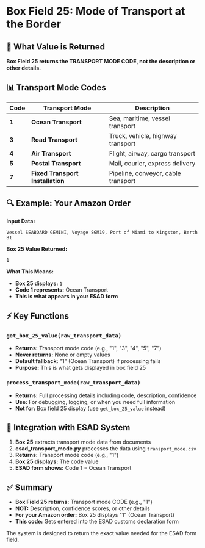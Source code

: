 # Box Field 25: Mode of Transport at the Border

## 🎯 **What Value is Returned**

**Box Field 25 returns the TRANSPORT MODE CODE, not the description or other details.**

## 📊 **Transport Mode Codes**

| Code | Transport Mode | Description |
|------|----------------|-------------|
| **1** | **Ocean Transport** | Sea, maritime, vessel transport |
| **3** | **Road Transport** | Truck, vehicle, highway transport |
| **4** | **Air Transport** | Flight, airway, cargo transport |
| **5** | **Postal Transport** | Mail, courier, express delivery |
| **7** | **Fixed Transport Installation** | Pipeline, conveyor, cable transport |

## 🔍 **Example: Your Amazon Order**

**Input Data:**
```
Vessel SEABOARD GEMINI, Voyage SGM19, Port of Miami to Kingston, Berth B1
```

**Box 25 Value Returned:**
```
1
```

**What This Means:**
- **Box 25 displays:** `1`
- **Code 1 represents:** Ocean Transport
- **This is what appears in your ESAD form**

## ⚡ **Key Functions**

### `get_box_25_value(raw_transport_data)`
- **Returns:** Transport mode code (e.g., "1", "3", "4", "5", "7")
- **Never returns:** None or empty values
- **Default fallback:** "1" (Ocean Transport) if processing fails
- **Purpose:** This is what gets displayed in box field 25

### `process_transport_mode(raw_transport_data)`
- **Returns:** Full processing details including code, description, confidence
- **Use:** For debugging, logging, or when you need full information
- **Not for:** Box field 25 display (use `get_box_25_value` instead)

## 🚀 **Integration with ESAD System**

1. **Box 25** extracts transport mode data from documents
2. **esad_transport_mode.py** processes the data using `transport_mode.csv`
3. **Returns:** Transport mode code (e.g., "1")
4. **Box 25 displays:** The code value
5. **ESAD form shows:** Code 1 = Ocean Transport

## ✅ **Summary**

- **Box Field 25 returns:** Transport mode CODE (e.g., "1")
- **NOT:** Description, confidence scores, or other details
- **For your Amazon order:** Box 25 displays "1" (Ocean Transport)
- **This code:** Gets entered into the ESAD customs declaration form

The system is designed to return the exact value needed for the ESAD form field.
